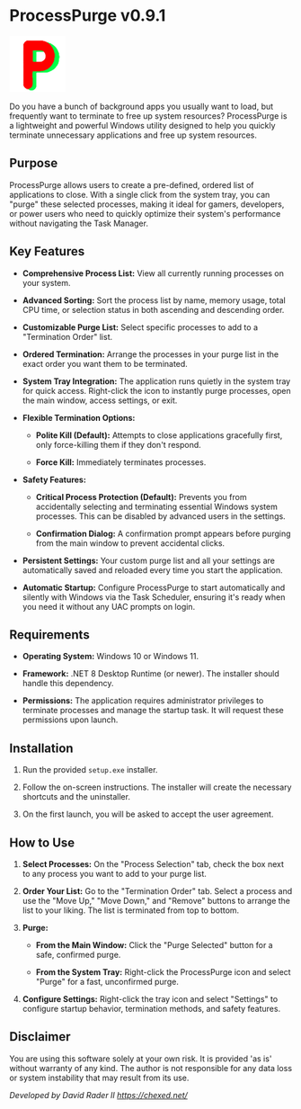 # ProcessPurge v0.9.1

![ProcessPurge Logo](logo.png)

Do you have a bunch of background apps you usually want to load, but frequently want to terminate to free up system resources? ProcessPurge is a lightweight and powerful Windows utility designed to help you quickly terminate unnecessary applications and free up system resources.

## Purpose

ProcessPurge allows users to create a pre-defined, ordered list of applications to close. With a single click from the system tray, you can "purge" these selected processes, making it ideal for gamers, developers, or power users who need to quickly optimize their system's performance without navigating the Task Manager.

## Key Features

* **Comprehensive Process List:** View all currently running processes on your system.

* **Advanced Sorting:** Sort the process list by name, memory usage, total CPU time, or selection status in both ascending and descending order.

* **Customizable Purge List:** Select specific processes to add to a "Termination Order" list.

* **Ordered Termination:** Arrange the processes in your purge list in the exact order you want them to be terminated.

* **System Tray Integration:** The application runs quietly in the system tray for quick access. Right-click the icon to instantly purge processes, open the main window, access settings, or exit.

* **Flexible Termination Options:**

  * **Polite Kill (Default):** Attempts to close applications gracefully first, only force-killing them if they don't respond.

  * **Force Kill:** Immediately terminates processes.

* **Safety Features:**

  * **Critical Process Protection (Default):** Prevents you from accidentally selecting and terminating essential Windows system processes. This can be disabled by advanced users in the settings.

  * **Confirmation Dialog:** A confirmation prompt appears before purging from the main window to prevent accidental clicks.

* **Persistent Settings:** Your custom purge list and all your settings are automatically saved and reloaded every time you start the application.

* **Automatic Startup:** Configure ProcessPurge to start automatically and silently with Windows via the Task Scheduler, ensuring it's ready when you need it without any UAC prompts on login.

## Requirements

* **Operating System:** Windows 10 or Windows 11.

* **Framework:** .NET 8 Desktop Runtime (or newer). The installer should handle this dependency.

* **Permissions:** The application requires administrator privileges to terminate processes and manage the startup task. It will request these permissions upon launch.

## Installation

1. Run the provided `setup.exe` installer.

2. Follow the on-screen instructions. The installer will create the necessary shortcuts and the uninstaller.

3. On the first launch, you will be asked to accept the user agreement.

## How to Use

1. **Select Processes:** On the "Process Selection" tab, check the box next to any process you want to add to your purge list.

2. **Order Your List:** Go to the "Termination Order" tab. Select a process and use the "Move Up," "Move Down," and "Remove" buttons to arrange the list to your liking. The list is terminated from top to bottom.

3. **Purge:**

   * **From the Main Window:** Click the "Purge Selected" button for a safe, confirmed purge.

   * **From the System Tray:** Right-click the ProcessPurge icon and select "Purge" for a fast, unconfirmed purge.

4. **Configure Settings:** Right-click the tray icon and select "Settings" to configure startup behavior, termination methods, and safety features.

## Disclaimer

You are using this software solely at your own risk. It is provided 'as is' without warranty of any kind. The author is not responsible for any data loss or system instability that may result from its use.

*Developed by David Rader II*
*https://chexed.net/*